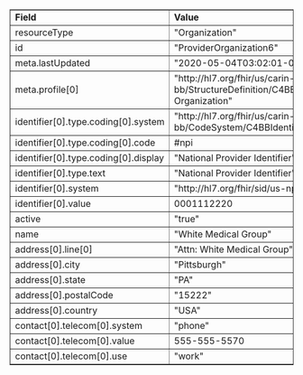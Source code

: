 <table border="1"><tr><td><b>Field</b></td><td><b>Value</b></td></tr>
<tr><td>resourceType</td><td>
"Organization"
</td></tr>
<tr><td>id</td><td>
"ProviderOrganization6"
</td></tr>
<tr><td>meta.lastUpdated</td><td>
"2020-05-04T03:02:01-04:00"
</td></tr>
<tr><td>meta.profile[0]</td><td>"http://hl7.org/fhir/us/carin-bb/StructureDefinition/C4BB-Organization"</td></tr>
<tr><td>identifier[0].type.coding[0].system</td><td>
"http://hl7.org/fhir/us/carin-bb/CodeSystem/C4BBIdentifierType"
</td></tr>
<tr><td>identifier[0].type.coding[0].code</td><td>
#npi
</td></tr>
<tr><td>identifier[0].type.coding[0].display</td><td>
"National Provider Identifier"
</td></tr>
<tr><td>identifier[0].type.text</td><td>
"National Provider Identifier"
</td></tr>
<tr><td>identifier[0].system</td><td>
"http://hl7.org/fhir/sid/us-npi"
</td></tr>
<tr><td>identifier[0].value</td><td>
0001112220
</td></tr>
<tr><td>active</td><td>
"true"
</td></tr>
<tr><td>name</td><td>
"White Medical Group"
</td></tr>
<tr><td>address[0].line[0]</td><td>"Attn: White Medical Group"</td></tr>
<tr><td>address[0].city</td><td>
"Pittsburgh"
</td></tr>
<tr><td>address[0].state</td><td>
"PA"
</td></tr>
<tr><td>address[0].postalCode</td><td>
"15222"
</td></tr>
<tr><td>address[0].country</td><td>
"USA"
</td></tr>
<tr><td>contact[0].telecom[0].system</td><td>
"phone"
</td></tr>
<tr><td>contact[0].telecom[0].value</td><td>
555-555-5570
</td></tr>
<tr><td>contact[0].telecom[0].use</td><td>
"work"
</td></tr>
</table>
